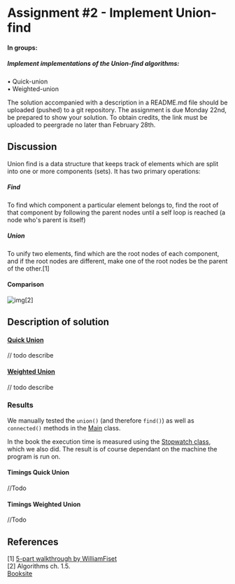 # Assignment #2 - Implement Union-find

#### In groups:
##### Implement implementations of the Union-find algorithms:  
• Quick-union  
• Weighted-union  
  
The solution accompanied with a description in a README.md file should be uploaded (pushed) to a git repository. The assignment is due Monday 22nd, be prepared to show your solution. To obtain credits, the link must be uploaded to peergrade no later than February 28th.

## Discussion

Union find is a data structure that keeps track of elements which are split into one or more components (sets). It has two primary operations:

##### Find
To find which component a particular element belongs to, find the root of that component by following the parent nodes until a self loop is reached (a node who's parent is itself)

##### Union
To unify two elements, find which are the root nodes of each component, and if the root nodes are different, make one of the root nodes be the parent of the other.[1]

#### Comparison
![img](https://i.imgur.com/U2dPyMu.png)[2]

## Description of solution

#### [Quick Union](https://github.com/Hold-Krykke-BA/MAT-AL/blob/main/Assignment2/src/solution/QuickUnion.java)
// todo describe
#### [Weighted Union](https://github.com/Hold-Krykke-BA/MAT-AL/blob/main/Assignment2/src/solution/WeightedUnion.java)
// todo describe

### Results
We manually tested the `union()` (and therefore `find()`) as well as `connected()` methods in the [Main](https://github.com/Hold-Krykke-BA/MAT-AL/blob/main/Assignment2/src/solution/Main.java) class.

In the book the execution time is measured using the [Stopwatch class](https://algs4.cs.princeton.edu/14analysis/Stopwatch.java.html), which we also did. The result is of course dependant on the machine the program is run on.

#### Timings Quick Union
//Todo  
#### Timings Weighted Union
//Todo


## References
[1] [5-part walkthrough by WilliamFiset](https://www.youtube.com/watch?v=ibjEGG7ylHk)  
[2] Algorithms ch. 1.5.  
[Booksite](https://algs4.cs.princeton.edu/15uf/)  
